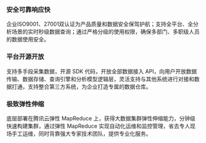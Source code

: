 
### 安全可靠响应快
企业ISO9001、27001双认证为产品质量和数据安全保驾护航；支持全平台、全分析场景的实时秒级数据查询；通过严格分级的使用权限，确保多部门、多职级人员的数据使用安全。

### 平台开源开放
支持多手段采集数据，开源 SDK 代码，开放全部数据接入 API，向用户开放数据传输、数据存储、查询引擎和分析模型逻辑层，灵活支持与其他系统进行对接和数据打通，支持整合第三方系统，为企业打造专属的数据仓库。

### 极致弹性伸缩
底层部署在腾讯云弹性 MapReduce 上，获得大数据集群弹性伸缩能力，分钟级快速构建集群，通过弹性 MapReduce 实现自动化运维和监控管理，省去专人现场手工运维，同时背靠强大专家技术团队，提供专业化服务。

